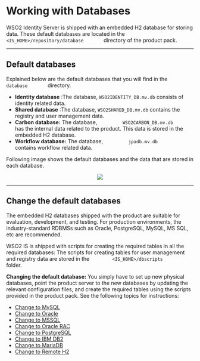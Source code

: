 # Working with Databases

WSO2 Identity Server is shipped with an embedded H2 database for storing
data. These default databases are located in the
`         <IS_HOME>/repository/database        ` directory of the
product pack.

---

## Default databases

Explained below are the default databases that you will find in the
`         database        ` directory.

-   **Identity database** :The database, `WSO2IDENTITY_DB.mv.db` consists of identity 
    related data.
-   **Shared database** :The database, `WSO2SHARED_DB.mv.db` contains the registry and
    user management data.
-   **Carbon database:** The database, `          WSO2CARBON_DB.mv.db         ` has the 
    internal data related to the product. This data is stored in the embedded H2 database.
-   **Workflow database:** The database, `          jpadb.mv.db         ` contains workflow related data. 

Following image shows the default databases and the data that are stored in each database.
<div>
    <center>
        <img src="/assets/img/deploy/default-database-structure.png">
    </center>
</div>

---

## Change the default databases

The embedded H2 databases shipped with the product are suitable for evaluation,
development, and testing. For production environments, the industry-standard RDBMSs such as
Oracle, PostgreSQL, MySQL, MS SQL, etc are recommended.

WSO2 IS is shipped with scripts for creating the required tables
in all the required databases: The scripts for creating tables for user
management and registry data are stored in the
`         <IS_HOME>/dbscripts        ` folder.

**Changing the default database:** You simply have to set up new
physical databases, point the product server to the new databases by
updating the relevant configuration files, and create the required
tables using the scripts provided in the product pack. See the following
topics for instructions:

-   [Change to MySQL](../../../deploy/change-to-mysql)
-   [Change to Oracle](../../../deploy/change-to-oracle)
-   [Change to MSSQL](../../../deploy/change-to-mssql)
-   [Change to Oracle RAC](../../../deploy/change-to-oracle-rac)
-   [Change to PostgreSQL](../../../deploy/change-to-postgresql)
-   [Change to IBM DB2](../../../deploy/change-to-ibm-db2)
-   [Change to MariaDB](../../../deploy/change-to-mariadb)
-   [Change to Remote H2](../../../deploy/change-to-remote-h2)